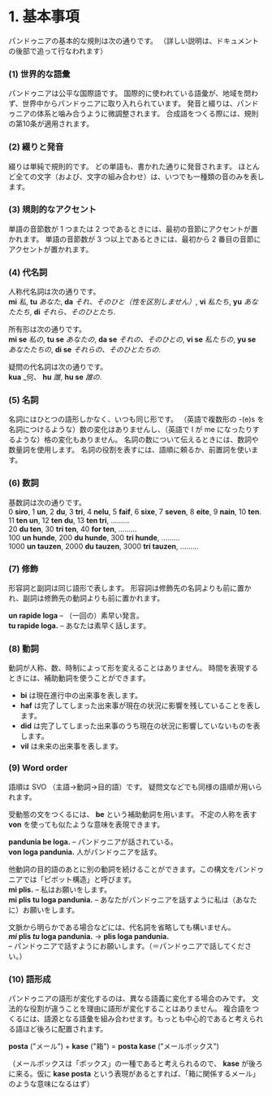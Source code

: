 # 1. 基本事項

パンドゥニアの基本的な規則は次の通りです。
（詳しい説明は、ドキュメントの後部で追って行なわれます）

### (1) 世界的な語彙

パンドゥニアは公平な国際語です。
国際的に使われている語彙が、地域を問わず、世界中からパンドゥニアに取り入れられています。
発音と綴りは、パンドゥニアの体系と噛み合うように微調整されます。
合成語をつくる際には、規則の第10条が適用されます。


### (2) 綴りと発音

綴りは単純で規則的です。
どの単語も、書かれた通りに発音されます。
ほとんど全ての文字（および、文字の組み合わせ）は、いつでも一種類の音のみを表します。

### (3) 規則的なアクセント

単語の音節数が 1 つまたは 2 つであるときには、最初の音節にアクセントが置かれます。
単語の音節数が 3 つ以上であるときには、最初から 2 番目の音節にアクセントが置かれます。


### (4) 代名詞

人称代名詞は次の通りです。  
**mi** _私_, **tu** _あなた_, **da** _それ、そのひと（性を区別しません）_,
**vi** _私たち_, **yu** _あなたたち_, **di** _それら、そのひとたち_.

所有形は次の通りです。  
**mi se** _私の_, **tu se** _あなたの_, **da se** _それの、そのひとの_,
**vi se** _私たちの_, **yu se** _あなたたちの_, **di se** _それらの、そのひとたちの_.

疑問の代名詞は次の通りです。  
**kua**
_何、
**hu**
_誰_,
**hu se**
_誰の_.




### (5) 名詞

名詞にはひとつの語形しかなく、いつも同じ形です。
（英語で複数形の -(e)s を名詞につけるような）数の変化はありませんし、（英語で I が me になったりするような）格の変化もありません。
名詞の数について伝えるときには、数詞や数量詞を使用します。
名詞の役割を表すには、語順に頼るか、前置詞を使います。

### (6) 数詞

基数詞は次の通りです。  
0 **siro**, 1 **un**, 2 **du**, 3 **tri**, 4 **nelu**, 5 **faif**, 6 **sixe**,
7 **seven**, 8 **eite**, 9 **nain**, 10 **ten**.  
11 **ten un**, 12 **ten du**, 13 **ten tri**, ………  
20 **du ten**, 30 **tri ten**, 40 **for ten**, ………  
100 **un hunde**, 200 **du hunde**, 300 **tri hunde**, ………  
1000 **un tauzen**, 2000 **du tauzen**, 3000 **tri tauzen**, ………


### (7) 修飾

形容詞と副詞は同じ語形で表します。
形容詞は修飾先の名詞よりも前に置かれ、副詞は修飾先の動詞よりも前に置かれます。

**un rapide loga**
– （一回の）素早い発言。  
**tu rapide loga.**
– あなたは素早く話します。


### (8) 動詞

動詞が人称、数、時制によって形を変えることはありません。
時間を表現するときには、補助動詞を使うことができます。

- **bi**
  は現在進行中の出来事を表します。
- **haf**
  は完了してしまった出来事が現在の状況に影響を残していることを表します。
- **did**
  は完了してしまった出来事のうち現在の状況に影響していないものを表します。
- **vil**
  は未来の出来事を表します。


### (9) Word order

語順は SVO （主語→動詞→目的語）です。
疑問文などでも同様の語順が用いられます。

受動態の文をつくるには、
**be**
という補助動詞を用います。
不定の人称を表す
**von**
を使っても似たような意味を表現できます。

**pandunia be loga.**
– パンドゥニアが話されている。  
**von loga pandunia.**
人がパンドゥニアを話す。

他動詞の目的語のあとに別の動詞を続けることができます。この構文をパンドゥニアでは「ピボット構造」と呼びます。  
**mi plis.**
– 私はお願いをします。  
**mi plis tu loga pandunia.**
– あなたがパンドゥニアを話すように私は（あなたに）お願いをします。

文脈から明らかである場合などには、代名詞を省略しても構いません。  
**_mi_ plis _tu_ loga pandunia.**
→ **plis loga pandunia.**  
– パンドゥニアで話すようにお願いします。（＝パンドゥニアで話してください。）


### (10) 語形成

パンドゥニアの語形が変化するのは、異なる語義に変化する場合のみです。
文法的な役割が違うことを理由に語形が変化することはありません。
複合語をつくるには、語源となる語彙を組み合わせます。もっとも中心的であると考えられる語ほど後ろに配置されます。

**posta**
("メール") +
**kase**
("箱") =
**posta kase**
("メールボックス")

（メールボックスは「ボックス」の一種であると考えられるので、
**kase**
が後ろに来る。仮に
**kase posta**
という表現があるとすれば、「箱に関係するメール」のような意味になるはず）

